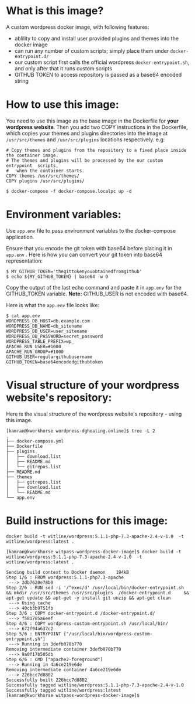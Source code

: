 # What is this image?
A custom wordpress docker image, with following features:
* ablility to copy and install user provided plugins and themes into the docker image
* can run any number of custom scripts; simply place them under `docker-entrypoint.d/`
* our custom script first calls the official wordpress `docker-entrypoint.sh`, and only after that it runs custom scripts
* GITHUB TOKEN to access repository is passed as a base64 encoded string

# How to use this image:
You need to use this image as the base image in the Dockerfile for **your wordpress website**. Then you add two COPY instructions in the Dockerfile, which copies your themes and plugins directories into the image at `/usr/src/themes` and `/usr/src/plugins` locations respectively. e.g:

```
# Copy themes and plugins from the repository to a fixed place inside the container image.
# The themes and plugins will be processed by the our custom entrypoint  scripts,
#   when the container starts.
COPY themes /usr/src/themes/
COPY plugins /usr/src/plugins/
```


```
$ docker-compose -f docker-compose.localpc up -d
```


# Environment variables:
Use `app.env` file to pass environment variables to the docker-compose application.

Ensure that you encode the git token with base64 before placing it in `app.env` . Here is how you can convert your git token into base64 representation:

```
$ MY_GITHUB_TOKEN='thegittokenyouobtainedfromgithub'
$ echo ${MY_GITHUB_TOKEN} | base64 -w 0
```

Copy the output of the last echo command and paste it in `app.env` for the GITHUB_TOKEN variable. **Note:** GITHUB_USER is not encoded with base64.


Here is what the `app.env` file looks like:
```
$ cat app.env
WORDPRESS_DB_HOST=db.example.com
WORDPRESS_DB_NAME=db_sitename
WORDPRESS_DB_USER=user_sitename
WORDPRESS_DB_PASSWORD=secret_password
WORDPRESS_TABLE_PREFIX=wp_
APACHE_RUN_USER=#1000
APACHE_RUN_GROUP=#1000
GITHUB_USER=regulargithubusername
GITHUB_TOKEN=base64encodedgithubtoken
```


# Visual structure of **your** wordpress website's repository:
Here is the visual structure of the wordpress website's repository - using this image.

```
[kamran@kworkhorse wordpress-dgheating.online]$ tree -L 2 
.
├── docker-compose.yml
├── Dockerfile
├── plugins
│   ├── download.list
│   ├── README.md
│   └── gitrepos.list
├── README.md
├── themes
│   ├── gitrepos.list
│   ├── download.list
│   └── README.md
└── app.env
```




# Build instructions for **this** image: 
```
docker build -t witline/wordpress:5.1.1-php-7.3-apache-2.4-v-1.0  -t witline/wordpress:latest . 

```

```
[kamran@kworkhorse witpass-wordpress-docker-image]$ docker build -t witline/wordpress:5.1.1-php-7.3-apache-2.4-v-1.0  -t witline/wordpress:latest .

Sending build context to Docker daemon    194kB
Step 1/6 : FROM wordpress:5.1.1-php7.3-apache
 ---> 2db7620e78b0
Step 2/6 : RUN sed -i '/^exec/d' /usr/local/bin/docker-entrypoint.sh     && mkdir /usr/src/themes /usr/src/plugins  /docker-entrypoint.d     && apt-get update && apt-get -y install git unzip && apt-get clean
 ---> Using cache
 ---> 40cb3b9751fb
Step 3/6 : COPY docker-entrypoint.d /docker-entrypoint.d/
 ---> f581785a6eef
Step 4/6 : COPY wordpress-custom-entrypoint.sh /usr/local/bin/
 ---> 672f94a637c2
Step 5/6 : ENTRYPOINT ["/usr/local/bin/wordpress-custom-entrypoint.sh"]
 ---> Running in 3defb070b770
Removing intermediate container 3defb070b770
 ---> 9a0f17b505db
Step 6/6 : CMD ["apache2-foreground"]
 ---> Running in 4a6ce219e6de
Removing intermediate container 4a6ce219e6de
 ---> 226bcc7d8802
Successfully built 226bcc7d8802
Successfully tagged witline/wordpress:5.1.1-php-7.3-apache-2.4-v-1.0
Successfully tagged witline/wordpress:latest
[kamran@kworkhorse witpass-wordpress-docker-image]$ 
```
